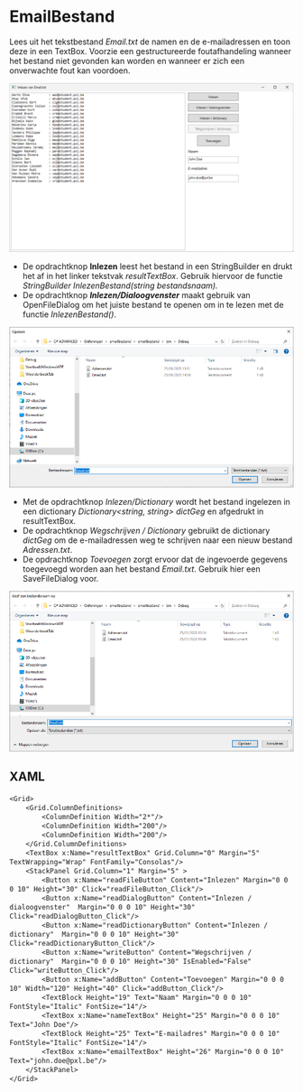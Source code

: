 # EmailBestand

Lees uit het tekstbestand *Email.txt* de namen en de e-mailadressen en toon deze in een TextBox. Voorzie een gestructureerde foutafhandeling wanneer het bestand niet gevonden kan worden en wanneer er zich een onverwachte fout kan voordoen.

![](./media/image1.png)

-   De opdrachtknop **Inlezen** leest het bestand in een StringBuilder en drukt het af in het linker tekstvak *resultTextBox*. Gebruik hiervoor de functie *StringBuilder InlezenBestand(string bestandsnaam).*
-   De opdrachtknop ***Inlezen/Dialoogvenster*** maakt gebruik van OpenFileDialog om het juiste bestand te openen om in te lezen met de functie *InlezenBestand()*.

![](./media/image2.png)

-   Met de opdrachtknop *Inlezen/Dictionary* wordt het bestand ingelezen in een dictionary *Dictionary\<string, string\> dictGeg* en afgedrukt in resultTextBox.
-   De opdrachtknop *Wegschrijven / Dictionary* gebruikt de dictionary *dictGeg* om de e-mailadressen weg te schrijven naar een nieuw bestand *Adressen.txt*.
-   De opdrachtknop *Toevoegen* zorgt ervoor dat de ingevoerde gegevens toegevoegd worden aan het bestand *Email.txt*. Gebruik hier een SaveFileDialog voor.

![](./media/image3.png)

## XAML
```
<Grid>
    <Grid.ColumnDefinitions>
        <ColumnDefinition Width="2*"/>
        <ColumnDefinition Width="200"/>
        <ColumnDefinition Width="200"/>
    </Grid.ColumnDefinitions>
    <TextBox x:Name="resultTextBox" Grid.Column="0" Margin="5" TextWrapping="Wrap" FontFamily="Consolas"/>
    <StackPanel Grid.Column="1" Margin="5" >
        <Button x:Name="readFileButton" Content="Inlezen" Margin="0 0 0 10" Height="30" Click="readFileButton_Click"/>
        <Button x:Name="readDialogButton" Content="Inlezen / dialoogvenster"  Margin="0 0 0 10" Height="30" Click="readDialogButton_Click"/>
        <Button x:Name="readDictionaryButton" Content="Inlezen / dictionary"  Margin="0 0 0 10" Height="30" Click="readDictionaryButton_Click"/>
        <Button x:Name="writeButton" Content="Wegschrijven / dictionary"  Margin="0 0 0 10" Height="30" IsEnabled="False" Click="writeButton_Click"/>
        <Button x:Name="addButton" Content="Toevoegen" Margin="0 0 0 10" Width="120" Height="40" Click="addButton_Click"/>
        <TextBlock Height="19" Text="Naam" Margin="0 0 0 10" FontStyle="Italic" FontSize="14"/>
        <TextBox x:Name="nameTextBox" Height="25" Margin="0 0 0 10" Text="John Doe"/>
        <TextBlock Height="25" Text="E-mailadres" Margin="0 0 0 10" FontStyle="Italic" FontSize="14"/>
        <TextBox x:Name="emailTextBox" Height="26" Margin="0 0 0 10" Text="john.doe@pxl.be"/>
    </StackPanel>
</Grid>
```

